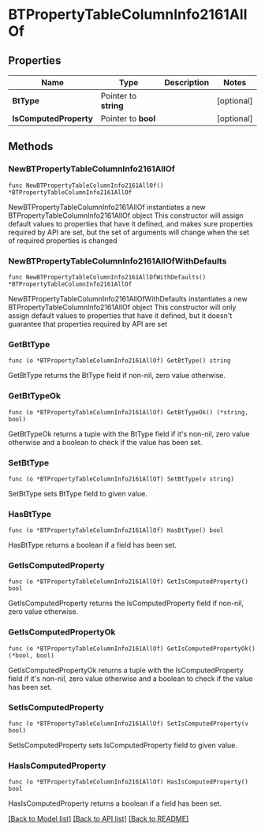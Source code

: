# BTPropertyTableColumnInfo2161AllOf

## Properties

Name | Type | Description | Notes
------------ | ------------- | ------------- | -------------
**BtType** | Pointer to **string** |  | [optional] 
**IsComputedProperty** | Pointer to **bool** |  | [optional] 

## Methods

### NewBTPropertyTableColumnInfo2161AllOf

`func NewBTPropertyTableColumnInfo2161AllOf() *BTPropertyTableColumnInfo2161AllOf`

NewBTPropertyTableColumnInfo2161AllOf instantiates a new BTPropertyTableColumnInfo2161AllOf object
This constructor will assign default values to properties that have it defined,
and makes sure properties required by API are set, but the set of arguments
will change when the set of required properties is changed

### NewBTPropertyTableColumnInfo2161AllOfWithDefaults

`func NewBTPropertyTableColumnInfo2161AllOfWithDefaults() *BTPropertyTableColumnInfo2161AllOf`

NewBTPropertyTableColumnInfo2161AllOfWithDefaults instantiates a new BTPropertyTableColumnInfo2161AllOf object
This constructor will only assign default values to properties that have it defined,
but it doesn't guarantee that properties required by API are set

### GetBtType

`func (o *BTPropertyTableColumnInfo2161AllOf) GetBtType() string`

GetBtType returns the BtType field if non-nil, zero value otherwise.

### GetBtTypeOk

`func (o *BTPropertyTableColumnInfo2161AllOf) GetBtTypeOk() (*string, bool)`

GetBtTypeOk returns a tuple with the BtType field if it's non-nil, zero value otherwise
and a boolean to check if the value has been set.

### SetBtType

`func (o *BTPropertyTableColumnInfo2161AllOf) SetBtType(v string)`

SetBtType sets BtType field to given value.

### HasBtType

`func (o *BTPropertyTableColumnInfo2161AllOf) HasBtType() bool`

HasBtType returns a boolean if a field has been set.

### GetIsComputedProperty

`func (o *BTPropertyTableColumnInfo2161AllOf) GetIsComputedProperty() bool`

GetIsComputedProperty returns the IsComputedProperty field if non-nil, zero value otherwise.

### GetIsComputedPropertyOk

`func (o *BTPropertyTableColumnInfo2161AllOf) GetIsComputedPropertyOk() (*bool, bool)`

GetIsComputedPropertyOk returns a tuple with the IsComputedProperty field if it's non-nil, zero value otherwise
and a boolean to check if the value has been set.

### SetIsComputedProperty

`func (o *BTPropertyTableColumnInfo2161AllOf) SetIsComputedProperty(v bool)`

SetIsComputedProperty sets IsComputedProperty field to given value.

### HasIsComputedProperty

`func (o *BTPropertyTableColumnInfo2161AllOf) HasIsComputedProperty() bool`

HasIsComputedProperty returns a boolean if a field has been set.


[[Back to Model list]](../README.md#documentation-for-models) [[Back to API list]](../README.md#documentation-for-api-endpoints) [[Back to README]](../README.md)


